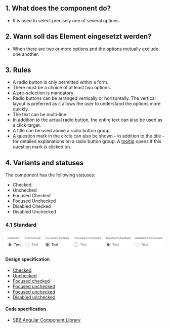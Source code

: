 ## 1. What does the component do? 
* It is used to select precisely one of several options.


## 2. Wann soll das Element eingesetzt werden?
* When there are two or more options and the options mutually exclude one another.


## 3. Rules
* A radio button is only permitted within a form.
* There must be a choice of at least two options.
* A pre-selection is mandatory.
* Radio buttons can be arranged vertically or horizontally. The vertical layout is preferred as it allows the user to understand the options more quickly.
* The text can be multi-line.
* In addition to the actual radio button, the entire text can also be used as a click target.
* A title can be used above a radio button group.
* A question mark in the circle can also be shown – in addition to the title – for detailed explanations on a radio button group. A [tooltip](https://digital.sbb.ch/en/webapps/components/tooltip) opens if this question mark is clicked on.


## 4. Variants and statuses
The component has the following statuses:
* Checked
* Unchecked
* Focused Checked
* Focused Unchecked
* Disabled Checked
* Disabled Unchecked

### 4.1 Standard
![Image of the radio button component](https://raw.githubusercontent.com/sbb-design-systems/design-system-webapp-documentation/master/documentation/components/radiobutton/images/radiobutton_default.png 'class: image')

#### Design specification
* [Checked](https://sbb.invisionapp.com/d/main#/console/17140415/355318553/inspect)
* [Unchecked](https://sbb.invisionapp.com/d/main#/console/17140415/355318554/inspect)
* [Focused checked](https://sbb.invisionapp.com/d/main#/console/17140415/355318555/inspect)
* [Focused unchecked](https://sbb.invisionapp.com/d/main#/console/17140415/355318556/inspect)
* [Focused unchecked](https://sbb.invisionapp.com/d/main#/console/17140415/355318557/inspect)
* [Disabled unchecked](https://sbb.invisionapp.com/d/main#/console/17140415/355318558/inspect)

#### Code specification
* [SBB Angular Component Library](https://sbb-angular.app.sbb.ch/latest/business/components/radio-button)
